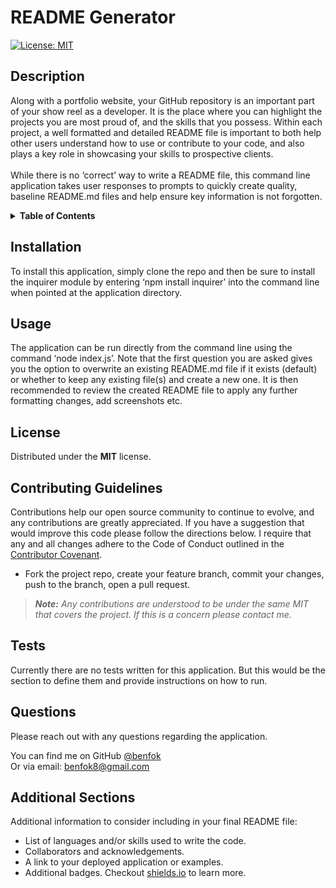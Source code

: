 # README Generator
[![License: MIT](https://img.shields.io/badge/License-MIT-yellow.svg)](https://opensource.org/licenses/MIT)

## Description
Along with a portfolio website, your GitHub repository is an important part of your show reel as a developer. It is the place where you can highlight the projects you are most proud of, and the skills that you possess. Within each project, a well formatted and detailed README file is important to both help other users understand how to use or contribute to your code, and also plays a key role in showcasing your skills to prospective clients. <br> <br> While there is no ‘correct’ way to write a README file, this command line application takes user responses to prompts to quickly create quality, baseline README.md files and help ensure key information is not forgotten.

<details>
<summary><strong>Table of Contents</strong></summary>

- [Installation](#installation)
- [Usage](#usage)
- [License](#license)
- [Contributing Guidelines](#contributing-guidelines)
- [Tests](#tests)
- [Questions](#questions)
- [Additional Sections](#additional-sections)
</details>

## Installation
To install this application, simply clone the repo and then be sure to install the inquirer module by entering ‘npm install inquirer’ into the command line when pointed at the application directory.

## Usage
The application can be run directly from the command line using the command ‘node index.js’. Note that the first question you are asked gives you the option to overwrite an existing README.md file if it exists (default) or whether to keep any existing file(s) and create a new one. It is then recommended to review the created README file to apply any further formatting changes, add screenshots etc.

## License
Distributed under the **MIT** license.

## Contributing Guidelines
Contributions help our open source community to continue to evolve, and any contributions are greatly appreciated. If you have a suggestion that would improve this code please follow the directions below. I require that any and all changes adhere to the Code of Conduct outlined in the [Contributor Covenant](https://www.contributor-covenant.org/).

 - Fork the project repo, create your feature branch, commit your changes, push to the branch, open a pull request. 

> _**Note:** Any contributions are understood to be under the same MIT that covers the project. If this is a concern please contact me._

## Tests
Currently there are no tests written for this application. But this would be the section to define them and provide instructions on how to run.

## Questions
Please reach out with any questions regarding the application.

You can find me on GitHub [@benfok](https://github.com/benfok)<br>Or via email: benfok8@gmail.com

## Additional Sections
Additional information to consider including in your final README file:
- List of languages and/or skills used to write the code.
- Collaborators and acknowledgements.
- A link to your deployed application or examples.
- Additional badges. Checkout [shields.io](https://shields.io/) to learn more.

